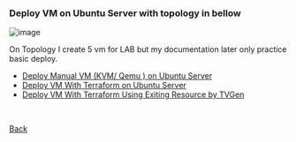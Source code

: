### Deploy VM on Ubuntu Server with topology in bellow
![image](https://user-images.githubusercontent.com/59303583/210162716-7b4402ab-4907-45c3-b700-1455a7bb09c4.png)

On Topology I create 5 vm for LAB but my documentation later only practice basic deploy.

- [Deploy Manual VM (KVM/ Qemu ) on Ubuntu Server](manual/)
- [Deploy VM With Terraform on Ubuntu Server](terraform/)
- [Deploy VM With Terraform Using Exiting Resource by TVGen](tvgen/)

<br>


[Back](../0list)
